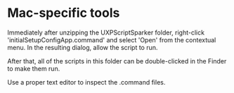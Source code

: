 # Mac-specific tools

Immediately after unzipping the UXPScriptSparker folder, right-click 
'initialSetupConfigApp.command' and select 'Open' from the contextual 
menu. In the resulting dialog, allow the script to run.

After that, all of the scripts in this folder can be double-clicked in the Finder
to make them run. 

Use a proper text editor to inspect the .command files.

